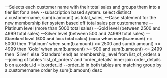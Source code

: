 --Selects each customer name with their total sales and groups them into a tier list for a new 
--subscription based system.
select distinct a.customername,
				sum(b.amount) as total_sales,
	--Case statement for the new membership tier system based off total sales per customername 
	--Platinum level (more than 5000 total sales)
	--Gold level (between 2500 and 4999 total sales)
	--Silver level (between 500 and 24999 total sales)
	--Standard level (500 and less total sales)
				(case 
					when sum(b.amount) >= 5000 then 'Platinum'
					when sum(b.amount) >= 2500 and sum(b.amount) <= 4999 then 'Gold'
					when sum(b.amount) >= 500 and sum(b.amount) <= 2499 then 'Silver'
					else 'Standard'
				end) as membership_level
from list_of_orders a
--joining of tables 'list_of_orders' and 'order_details'
	inner join order_details b
	on a.order_id = b.order_id --order_id in both tables are matching
group by a.customername
order by sum(b.amount) desc
